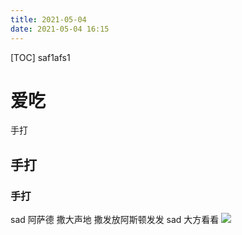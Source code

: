 ```yaml
---
title: 2021-05-04
date: 2021-05-04 16:15
---
```

[TOC]
saf1afs1
# 爱吃
手打
## 手打
### 手打
sad
阿萨德
撒大声地
撒发放阿斯顿发发
sad 大方看看
![](./_image/2021-05-04/2021-05-04-16-38-15@2x.png)